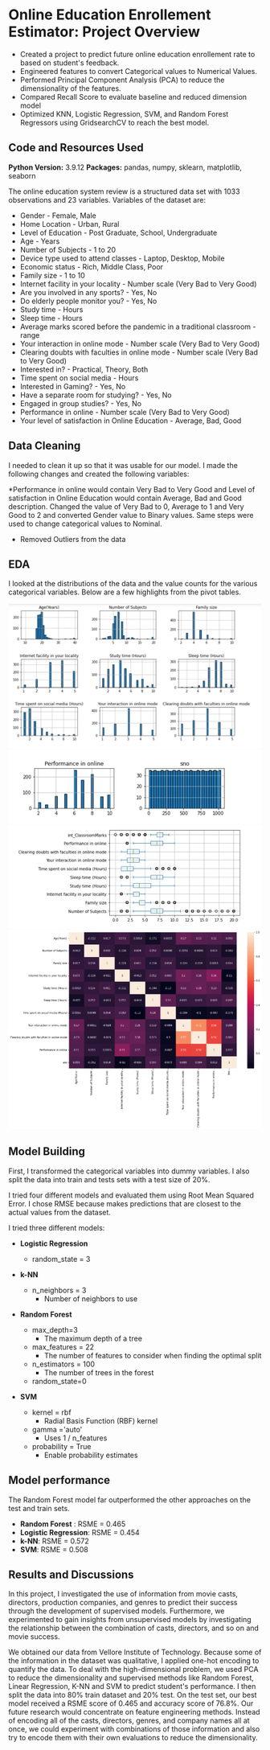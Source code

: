 # Online Education Enrollement Estimator: Project Overview 

* Created a project to predict future online education enrollement rate to based on student's feedback.
* Engineered features to convert Categorical values to Numerical Values.
* Performed  Principal Component Analysis (PCA) to reduce the dimensionality of the features.
* Compared Recall Score to evaluate baseline and reduced dimension model 
* Optimized KNN, Logistic Regression, SVM, and Random Forest Regressors using GridsearchCV to reach the best model. 


## Code and Resources Used 
**Python Version:** 3.9.12 
**Packages:** pandas, numpy, sklearn, matplotlib, seaborn

The online education system review is a structured data set with 1033 observations and 23 variables.
Variables of the dataset are: 
* Gender - Female, Male
* Home Location - Urban, Rural
* Level of Education - Post Graduate, School, Undergraduate
* Age - Years
* Number of Subjects - 1 to 20
* Device type used to attend classes - Laptop, Desktop, Mobile
* Economic status - Rich, Middle Class, Poor
* Family size - 1 to 10
* Internet facility in your locality - Number scale (Very Bad to Very Good)
* Are you involved in any sports? - Yes, No
* Do elderly people monitor you? - Yes, No
* Study time - Hours
* Sleep time - Hours
* Average marks scored before the pandemic in a traditional classroom - range
* Your interaction in online mode - Number scale (Very Bad to Very Good)
* Clearing doubts with faculties in online mode - Number scale (Very Bad to Very Good)
* Interested in? - Practical, Theory, Both
* Time spent on social media - Hours
* Interested in Gaming? - Yes, No
* Have a separate room for studying? - Yes, No
* Engaged in group studies? - Yes, No
* Performance in online - Number scale (Very Bad to Very Good)
* Your level of satisfaction in Online Education - Average, Bad, Good


## Data Cleaning
I needed to clean it up so that it was usable for our model. I made the following changes and created the following variables:
 
*Performance in online would contain Very Bad to Very Good and Level of satisfaction in Online Education would contain Average, Bad and Good description. Changed the value of Very Bad to 0, Average to 1 and Very Good to 2 and converted Gender value to Binary values. Same steps were used to change categorical values to Nominal.
*	Removed Outliers from the data

## EDA
I looked at the distributions of the data and the value counts for the various categorical variables. Below are a few highlights from the pivot tables. 

![alt text](https://github.com/Anupdavda/Online-Education/blob/master/picture1.jpg "Histogram of features")
![alt text](https://github.com/Anupdavda/Online-Education/blob/master/picture2.jpg "Histogram of features")
![alt text](https://github.com/Anupdavda/Online-Education/blob/master/picture3.jpg "Box Plot Showing Outliers")
![alt text](https://github.com/Anupdavda/Online-Education/blob/master/download.png "Correlation")

## Model Building 

First, I transformed the categorical variables into dummy variables. I also split the data into train and tests sets with a test size of 20%.   

I tried four different models and evaluated them using Root Mean Squared Error. I chose RMSE because makes predictions that are closest to the actual values from the dataset.

I tried three different models:
*	**Logistic Regression**
    * random_state = 3
*	**k-NN** 
    * n_neighbors = 3
         * Number of neighbors to use
*	**Random Forest** 
    * max_depth=3
         * The maximum depth of a tree
    * max_features = 22
         * The number of features to consider when finding the optimal split          
    * n_estimators = 100
         * The number of trees in the forest
    * random_state=0
      
*	**SVM** 
    * kernel = rbf
         * Radial Basis Function (RBF) kernel
    * gamma ='auto'
         * Uses 1 / n_features
    * probability = True
         * Enable probability estimates

## Model performance
The Random Forest model far outperformed the other approaches on the test and train sets. 
*	**Random Forest** : RSME = 0.465
*	**Logistic Regression**: RSME = 0.454
*	**k-NN**: RSME = 0.572
*	**SVM**: RSME = 0.508

## Results and Discussions
In this project, I investigated the use of information from movie casts, directors, production companies, and genres to predict their success through the development of supervised models. Furthermore, we experimented to gain insights from unsupervised models by investigating the relationship between the combination of casts, directors, and so on and movie success.

We obtained our data from Vellore Institute of Technology. Because some of the information in the dataset was qualitative, I applied one-hot encoding to quantify the data. To deal with the high-dimensional problem, we used PCA to reduce the dimensionality and supervised methods like Random Forest, Linear Regression, K-NN and SVM to predict student's performance. I then split the data into 80% train dataset and 20% test. On the test set, our best model received a RSME score of 0.465 and accuracy score of 76.8%. 
Our future research would concentrate on feature engineering methods. Instead of encoding all of the casts, directors, genres, and company names all at once, we could experiment with combinations of those information and also try to encode them with their own evaluations to reduce the dimensionality.



